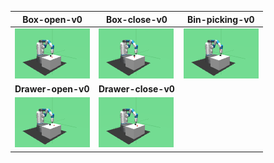
Box-open-v0 | Box-close-v0 | Bin-picking-v0 
----------- | ------------ | --------------
<img style="align-self:center;" src="figures/fetch:Box-open-v0.png" /> | <img style="align-self:center;" src="figures/fetch:Box-close-v0.png" /> | <img style="align-self:center;" src="figures/fetch:Bin-picking-v0.png" />
**Drawer-open-v0** | **Drawer-close-v0** | 
<img style="align-self:center;" src="figures/fetch:Drawer-open-v0.png" /> | <img style="align-self:center;" src="figures/fetch:Drawer-close-v0.png" /> |


